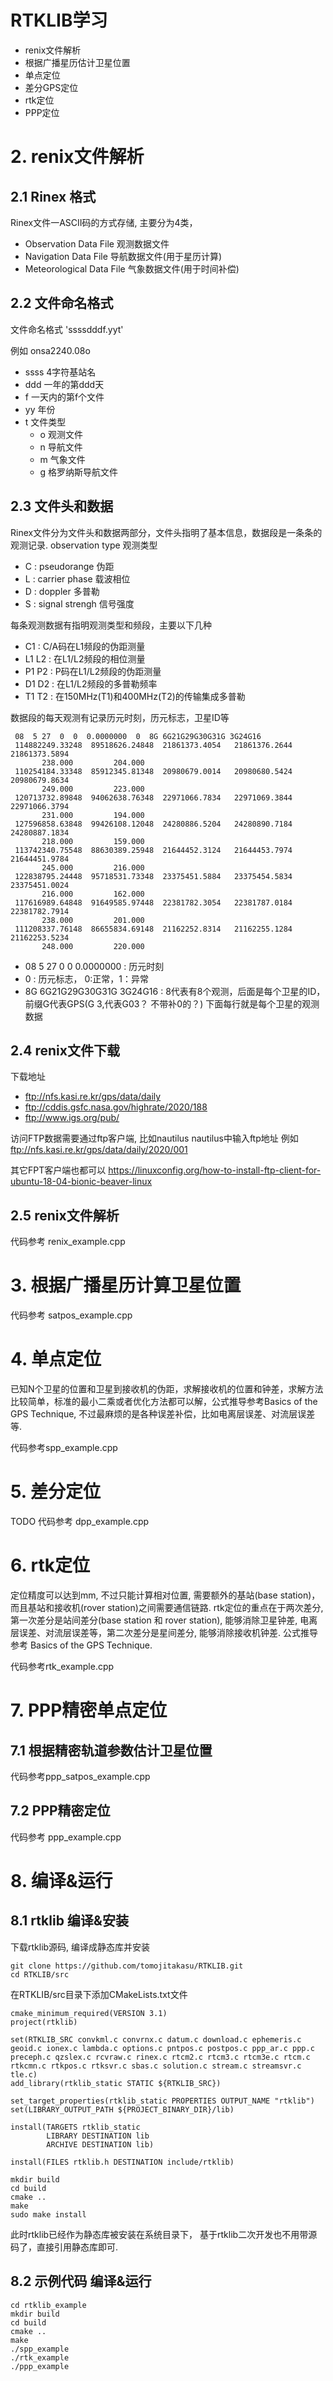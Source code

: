 # RTKLIB学习
* renix文件解析
* 根据广播星历估计卫星位置
* 单点定位
* 差分GPS定位
* rtk定位
* PPP定位


# 2. renix文件解析

## 2.1 Rinex 格式
Rinex文件一ASCII码的方式存储, 主要分为4类，
* Observation Data File 观测数据文件
* Navigation Data File 导航数据文件(用于星历计算)
* Meteorological Data File 气象数据文件(用于时间补偿)

## 2.2 文件命名格式

文件命名格式 'ssssdddf.yyt'

例如 onsa2240.08o

* ssss 4字符基站名
* ddd  一年的第ddd天
* f    一天内的第f个文件
* yy   年份
* t    文件类型
  * o 观测文件
  * n 导航文件
  * m 气象文件
  * g 格罗纳斯导航文件

## 2.3 文件头和数据
Rinex文件分为文件头和数据两部分，文件头指明了基本信息，数据段是一条条的观测记录.
observation type 观测类型
  * C : pseudorange  伪距
  * L : carrier phase 载波相位
  * D : doppler 多普勒
  * S : signal strengh 信号强度


每条观测数据有指明观测类型和频段，主要以下几种
* C1    : C/A码在L1频段的伪距测量
* L1 L2 : 在L1/L2频段的相位测量
* P1 P2 : P码在L1/L2频段的伪距测量
* D1 D2 : 在L1/L2频段的多普勒频率
* T1 T2 : 在150MHz(T1)和400MHz(T2)的传输集成多普勒

数据段的每天观测有记录历元时刻，历元标志，卫星ID等
```
 08  5 27  0  0  0.0000000  0  8G 6G21G29G30G31G 3G24G16
 114882249.33248  89518626.24848  21861373.4054   21861376.2644   21861373.5894
       238.000         204.000
 110254184.33348  85912345.81348  20980679.0014   20980680.5424   20980679.8634
       249.000         223.000
 120713732.89848  94062638.76348  22971066.7834   22971069.3844   22971066.3794
       231.000         194.000
 127596858.63848  99426108.12048  24280886.5204   24280890.7184   24280887.1834
       218.000         159.000
 113742340.75548  88630389.25948  21644452.3124   21644453.7974   21644451.9784
       245.000         216.000
 122838795.24448  95718531.73348  23375451.5884   23375454.5834   23375451.0024
       216.000         162.000
 117616989.64848  91649585.97448  22381782.3054   22381787.0184   22381782.7914
       238.000         201.000
 111208337.76148  86655834.69148  21162252.8314   21162255.1284   21162253.5234
       248.000         220.000
```

* 08  5 27  0  0  0.0000000 : 历元时刻
* 0                         : 历元标志， 0:正常，1：异常
* 8G 6G21G29G30G31G 3G24G16 : 8代表有8个观测，后面是每个卫星的ID，前缀G代表GPS(G 3,代表G03？ 不带补0的？)
下面每行就是每个卫星的观测数据

## 2.4 renix文件下载
下载地址 
* ftp://nfs.kasi.re.kr/gps/data/daily
* ftp://cddis.gsfc.nasa.gov/highrate/2020/188
* ftp://www.igs.org/pub/

访问FTP数据需要通过ftp客户端, 比如nautilus
nautilus中输入ftp地址 例如 ftp://nfs.kasi.re.kr/gps/data/daily/2020/001

其它FPT客户端也都可以
https://linuxconfig.org/how-to-install-ftp-client-for-ubuntu-18-04-bionic-beaver-linux

## 2.5 renix文件解析
代码参考 renix_example.cpp



# 3. 根据广播星历计算卫星位置
代码参考 satpos_example.cpp

# 4. 单点定位
已知N个卫星的位置和卫星到接收机的伪距，求解接收机的位置和钟差，求解方法比较简单，标准的最小二乘或者优化方法都可以解，公式推导参考Basics of the GPS Technique, 不过最麻烦的是各种误差补偿，比如电离层误差、对流层误差等.

代码参考spp_example.cpp

# 5. 差分定位
TODO
代码参考 dpp_example.cpp

# 6. rtk定位
定位精度可以达到mm, 不过只能计算相对位置, 需要额外的基站(base station)，而且基站和接收机(rover station)之间需要通信链路.
rtk定位的重点在于两次差分, 第一次差分是站间差分(base station 和 rover station), 能够消除卫星钟差, 电离层误差、对流层误差等，第二次差分是星间差分, 能够消除接收机钟差. 公式推导参考 Basics of the GPS Technique.

代码参考rtk_example.cpp

# 7. PPP精密单点定位
## 7.1 根据精密轨道参数估计卫星位置
代码参考ppp_satpos_example.cpp

## 7.2 PPP精密定位
代码参考 ppp_example.cpp

# 8. 编译&运行
## 8.1 rtklib 编译&安装
下载rtklib源码, 编译成静态库并安装
```
git clone https://github.com/tomojitakasu/RTKLIB.git
cd RTKLIB/src
``` 

在RTKLIB/src目录下添加CMakeLists.txt文件

```
cmake_minimum_required(VERSION 3.1)
project(rtklib)

set(RTKLIB_SRC convkml.c convrnx.c datum.c download.c ephemeris.c geoid.c ionex.c lambda.c options.c pntpos.c postpos.c ppp_ar.c ppp.c preceph.c qzslex.c rcvraw.c rinex.c rtcm2.c rtcm3.c rtcm3e.c rtcm.c rtkcmn.c rtkpos.c rtksvr.c sbas.c solution.c stream.c streamsvr.c tle.c)
add_library(rtklib_static STATIC ${RTKLIB_SRC})

set_target_properties(rtklib_static PROPERTIES OUTPUT_NAME "rtklib")
set(LIBRARY_OUTPUT_PATH ${PROJECT_BINARY_DIR}/lib)

install(TARGETS rtklib_static
        LIBRARY DESTINATION lib
        ARCHIVE DESTINATION lib)

install(FILES rtklib.h DESTINATION include/rtklib)
```

```
mkdir build
cd build
cmake ..
make
sudo make install
```
此时rtklib已经作为静态库被安装在系统目录下， 基于rtklib二次开发也不用带源码了，直接引用静态库即可.

## 8.2 示例代码 编译&运行
```
cd rtklib_example
mkdir build
cd build
cmake ..
make
./spp_example
./rtk_example
./ppp_example
```









